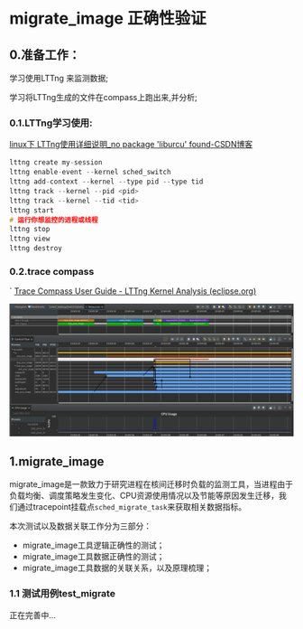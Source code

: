 # migrate_image 正确性验证
## 0.准备工作：

学习使用LTTng 来监测数据;

学习将LTTng生成的文件在compass上跑出来,并分析;

### 0.1.LTTng学习使用:

[linux下 LTTng使用详细说明_no package 'liburcu' found-CSDN博客](https://blog.csdn.net/mao_hui_fei/article/details/120654095)

```c
lttng create my-session
lttng enable-event --kernel sched_switch
lttng add-context --kernel --type pid --type tid
lttng track --kernel --pid <pid>
lttng track --kernel --tid <tid>
lttng start
# 运行你想监控的进程或线程
lttng stop
lttng view
lttng destroy
```

### 0.2.trace compass
`
[Trace Compass User Guide - LTTng Kernel Analysis (eclipse.org)](https://archive.eclipse.org/tracecompass/doc/stable/org.eclipse.tracecompass.doc.user/LTTng-Kernel-Analysis.html#Control_Flow_View)

![1720660193068](./images/1720660193068.png)


## 1.migrate_image

migrate_image是一款致力于研究进程在核间迁移时负载的监测工具，当进程由于负载均衡、调度策略发生变化、CPU资源使用情况以及节能等原因发生迁移，我们通过tracepoint挂载点`sched_migrate_task`来获取相关数据指标。

本次测试以及数据关联工作分为三部分：

- migrate_image工具逻辑正确性的测试；
- migrate_image工具数据正确性的测试；
- migrate_image工具数据的关联关系，以及原理梳理；

### 1.1 测试用例test_migrate
正在完善中...
